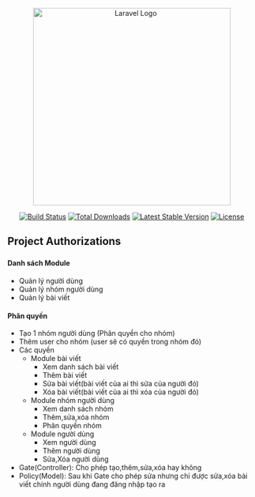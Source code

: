 <p align="center"><a href="https://laravel.com" target="_blank"><img src="https://raw.githubusercontent.com/laravel/art/master/logo-lockup/5%20SVG/2%20CMYK/1%20Full%20Color/laravel-logolockup-cmyk-red.svg" width="400" alt="Laravel Logo"></a></p>

<p align="center">
<a href="https://github.com/laravel/framework/actions"><img src="https://github.com/laravel/framework/workflows/tests/badge.svg" alt="Build Status"></a>
<a href="https://packagist.org/packages/laravel/framework"><img src="https://img.shields.io/packagist/dt/laravel/framework" alt="Total Downloads"></a>
<a href="https://packagist.org/packages/laravel/framework"><img src="https://img.shields.io/packagist/v/laravel/framework" alt="Latest Stable Version"></a>
<a href="https://packagist.org/packages/laravel/framework"><img src="https://img.shields.io/packagist/l/laravel/framework" alt="License"></a>
</p>

## Project Authorizations

###

#### Danh sách Module

-   Quản lý người dùng
-   Quản lý nhóm người dùng
-   Quản lý bài viết

#### Phân quyền

-   Tạo 1 nhóm người dùng (Phân quyền cho nhóm)
-   Thêm user cho nhóm (user sẽ có quyền trong nhóm đó)
-   Các quyền
    -   Module bài viết
        -   Xem danh sách bài viết
        -   Thêm bài viết
        -   Sửa bài viết(bài viết của ai thì sửa của người đó)
        -   Xóa bài viết(bài viết của ai thì xóa của người đó)
    -   Module nhóm người dùng
        -   Xem danh sách nhóm
        -   Thêm,sửa,xóa nhóm
        -   Phân quyền nhóm
    -   Module người dùng
        -   Xem người dùng
        -   Thêm người dùng
        -   Sửa,Xóa người dùng
-   Gate(Controller): Cho phép tạo,thêm,sửa,xóa hay không
-   Policy(Model): Sau khi Gate cho phép sửa nhưng chỉ được sửa,xóa bài viết chính người dùng đang
    đăng nhập tạo ra
